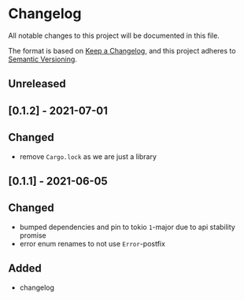# Changelog

All notable changes to this project will be documented in this file.

The format is based on [Keep a Changelog](https://keepachangelog.com/en/1.0.0/),
and this project adheres to [Semantic Versioning](https://semver.org/spec/v2.0.0.html).

## Unreleased

## [0.1.2] - 2021-07-01

## Changed
- remove `Cargo.lock` as we are just a library

## [0.1.1] - 2021-06-05

## Changed
- bumped dependencies and pin to tokio `1`-major due to api stability promise
- error enum renames to not use `Error`-postfix

## Added
- changelog